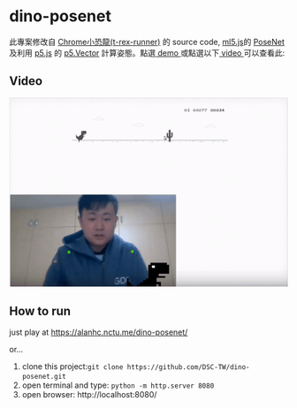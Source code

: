 dino-posenet
=====
此專案修改自 [Chrome小恐龍(t-rex-runner)](https://github.com/wayou/t-rex-runner) 的 source code, [ml5.js](https://ml5js.org/)的 [PoseNet](https://learn.ml5js.org/docs/#/reference/posenet) 及利用 [p5.js](https://p5js.org/) 的 [p5.Vector](https://p5js.org/reference/#/p5.Vector) 計算姿態。點選[ demo ](https://alanhc.nctu.me/dino-posenet/) 或點選以下[ video ](https://youtu.be/rE01xxdUTdY)可以查看此:
## Video
[![dino-posenet](img/Screen.gif)](https://youtu.be/rE01xxdUTdY)

## How to run
just play at  https://alanhc.nctu.me/dino-posenet/

or...

1. clone this project:`git clone https://github.com/DSC-TW/dino-posenet.git`
2. open terminal and type: `python -m http.server 8080`
3. open browser: http://localhost:8080/



